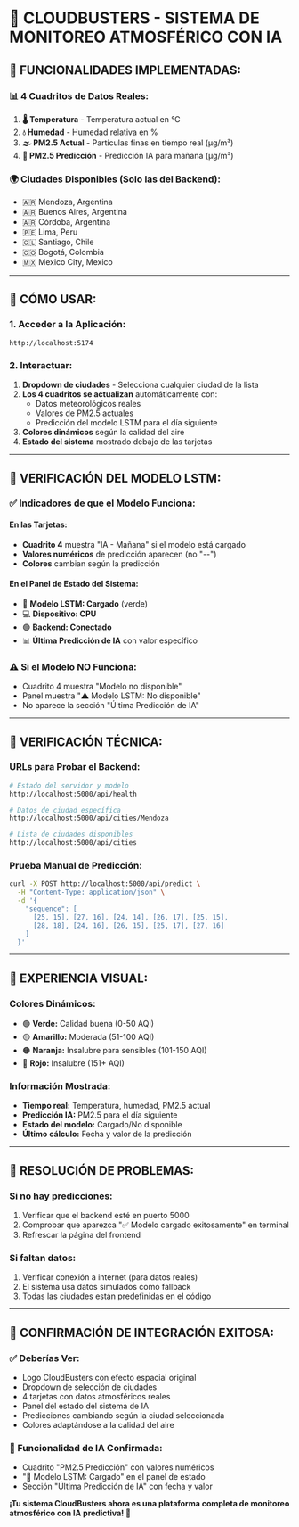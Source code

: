 # 🌟 CLOUDBUSTERS - SISTEMA DE MONITOREO ATMOSFÉRICO CON IA

## 🎯 **FUNCIONALIDADES IMPLEMENTADAS:**

### **📊 4 Cuadritos de Datos Reales:**
1. **🌡️ Temperatura** - Temperatura actual en °C
2. **💧 Humedad** - Humedad relativa en %  
3. **🌫️ PM2.5 Actual** - Partículas finas en tiempo real (μg/m³)
4. **🤖 PM2.5 Predicción** - Predicción IA para mañana (μg/m³)

### **🌍 Ciudades Disponibles (Solo las del Backend):**
- 🇦🇷 Mendoza, Argentina
- 🇦🇷 Buenos Aires, Argentina  
- 🇦🇷 Córdoba, Argentina
- 🇵🇪 Lima, Peru
- 🇨🇱 Santiago, Chile
- 🇨🇴 Bogotá, Colombia
- 🇲🇽 Mexico City, Mexico

---

## 🚀 **CÓMO USAR:**

### **1. Acceder a la Aplicación:**
```
http://localhost:5174
```

### **2. Interactuar:**
1. **Dropdown de ciudades** - Selecciona cualquier ciudad de la lista
2. **Los 4 cuadritos se actualizan** automáticamente con:
   - Datos meteorológicos reales
   - Valores de PM2.5 actuales
   - Predicción del modelo LSTM para el día siguiente
3. **Colores dinámicos** según la calidad del aire
4. **Estado del sistema** mostrado debajo de las tarjetas

---

## 🤖 **VERIFICACIÓN DEL MODELO LSTM:**

### **✅ Indicadores de que el Modelo Funciona:**

#### **En las Tarjetas:**
- **Cuadrito 4** muestra "IA - Mañana" si el modelo está cargado
- **Valores numéricos** de predicción aparecen (no "--")
- **Colores** cambian según la predicción

#### **En el Panel de Estado del Sistema:**
- 🤖 **Modelo LSTM: Cargado** (verde)
- 💻 **Dispositivo: CPU** 
- 🟢 **Backend: Conectado**
- 📊 **Última Predicción de IA** con valor específico

### **⚠️ Si el Modelo NO Funciona:**
- Cuadrito 4 muestra "Modelo no disponible"
- Panel muestra "⚠️ Modelo LSTM: No disponible"
- No aparece la sección "Última Predicción de IA"

---

## 🔧 **VERIFICACIÓN TÉCNICA:**

### **URLs para Probar el Backend:**
```bash
# Estado del servidor y modelo
http://localhost:5000/api/health

# Datos de ciudad específica
http://localhost:5000/api/cities/Mendoza

# Lista de ciudades disponibles
http://localhost:5000/api/cities
```

### **Prueba Manual de Predicción:**
```bash
curl -X POST http://localhost:5000/api/predict \
  -H "Content-Type: application/json" \
  -d '{
    "sequence": [
      [25, 15], [27, 16], [24, 14], [26, 17], [25, 15],
      [28, 18], [24, 16], [26, 15], [25, 17], [27, 16]
    ]
  }'
```

---

## 🎨 **EXPERIENCIA VISUAL:**

### **Colores Dinámicos:**
- 🟢 **Verde:** Calidad buena (0-50 AQI)
- 🟡 **Amarillo:** Moderada (51-100 AQI)
- 🟠 **Naranja:** Insalubre para sensibles (101-150 AQI)  
- 🔴 **Rojo:** Insalubre (151+ AQI)

### **Información Mostrada:**
- **Tiempo real:** Temperatura, humedad, PM2.5 actual
- **Predicción IA:** PM2.5 para el día siguiente
- **Estado del modelo:** Cargado/No disponible
- **Último cálculo:** Fecha y valor de la predicción

---

## 🚨 **RESOLUCIÓN DE PROBLEMAS:**

### **Si no hay predicciones:**
1. Verificar que el backend esté en puerto 5000
2. Comprobar que aparezca "✅ Modelo cargado exitosamente" en terminal
3. Refrescar la página del frontend

### **Si faltan datos:**
1. Verificar conexión a internet (para datos reales)
2. El sistema usa datos simulados como fallback
3. Todas las ciudades están predefinidas en el código

---

## 🎊 **CONFIRMACIÓN DE INTEGRACIÓN EXITOSA:**

### **✅ Deberías Ver:**
- Logo CloudBusters con efecto espacial original
- Dropdown de selección de ciudades
- 4 tarjetas con datos atmosféricos reales
- Panel del estado del sistema de IA
- Predicciones cambiando según la ciudad seleccionada
- Colores adaptándose a la calidad del aire

### **🤖 Funcionalidad de IA Confirmada:**
- Cuadrito "PM2.5 Predicción" con valores numéricos
- "🤖 Modelo LSTM: Cargado" en el panel de estado
- Sección "Última Predicción de IA" con fecha y valor

**¡Tu sistema CloudBusters ahora es una plataforma completa de monitoreo atmosférico con IA predictiva! 🌟**